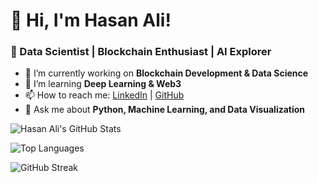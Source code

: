 # 👋 Hi, I'm Hasan Ali!

### 🔹 Data Scientist | Blockchain Enthusiast | AI Explorer

- 🔭 I’m currently working on **Blockchain Development & Data Science**
- 🌱 I’m learning **Deep Learning & Web3**
- 📫 How to reach me: [LinkedIn](https://linkedin.com/in/hassan-ali-61580629a) | [GitHub](https://github.com/Hasan-Ali158)
- 💬 Ask me about **Python, Machine Learning, and Data Visualization**

![Hasan Ali's GitHub Stats](https://github-readme-stats.vercel.app/api?username=Hasan-Ali158&show_icons=true&theme=radical)


![Top Languages](https://github-readme-stats.vercel.app/api/top-langs/?username=Hasan-Ali158&layout=compact&theme=radical)


![GitHub Streak](https://github-readme-streak-stats.herokuapp.com/?user=Hasan-Ali158&theme=radical)

